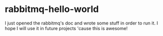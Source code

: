 # rabbitmq-hello-world
I just opened the rabbitmq's doc and wrote some stuff in order to run it. I hope I will use it in future projects 'cause this is awesome!
